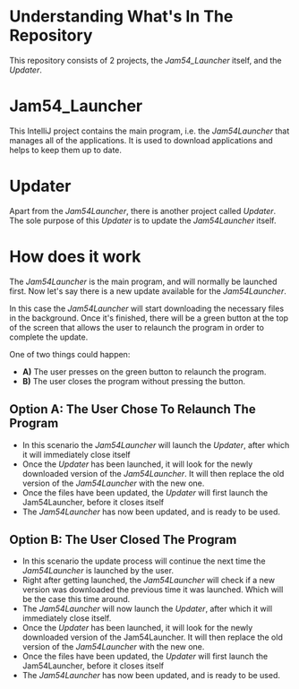 # Understanding What's In The Repository
This repository consists of 2 projects, the *Jam54_Launcher* itself, and the *Updater*.

# Jam54_Launcher
This IntelliJ project contains the main program, i.e. the *Jam54Launcher* that manages all of the applications. It is used to download applications and helps to keep them up to date.

# Updater
Apart from the *Jam54Launcher*, there is another project called *Updater*. The sole purpose of this *Updater* is to update the *Jam54Launcher* itself. 

# How does it work
The *Jam54Launcher* is the main program, and will normally be launched first. Now let's say there is a new update available for the *Jam54Launcher*. 

In this case the *Jam54Launcher* will start downloading the necessary files in the background. Once it's finished, there will be a green button at the top of the screen that allows the user to relaunch the program in order to complete the update.

One of two things could happen:
- **A)** The user presses on the green button to relaunch the program. 
- **B)** The user closes the program without pressing the button.

## Option A: The User Chose To Relaunch The Program
- In this scenario the *Jam54Launcher* will launch the *Updater*, after which it will immediately close itself
- Once the *Updater* has been launched, it will look for the newly downloaded version of the *Jam54Launcher*. It will then replace the old version of the *Jam54Launcher* with the new one.
- Once the files have been updated, the *Updater* will first launch the Jam54Launcher, before it closes itself
- The *Jam54Launcher* has now been updated, and is ready to be used.

## Option B: The User Closed The Program
- In this scenario the update process will continue the next time the *Jam54Launcher* is launched by the user.
- Right after getting launched, the *Jam54Launcher* will check if a new version was downloaded the previous time it was launched. Which will be the case this time around.
- The *Jam54Launcher* will now launch the *Updater*, after which it will immediately close itself.
- Once the *Updater* has been launched, it will look for the newly downloaded version of the Jam54Launcher. It will then replace the old version of the *Jam54Launcher* with the new one.
- Once the files have been updated, the *Updater* will first launch the Jam54Launcher, before it closes itself
- The *Jam54Launcher* has now been updated, and is ready to be used.